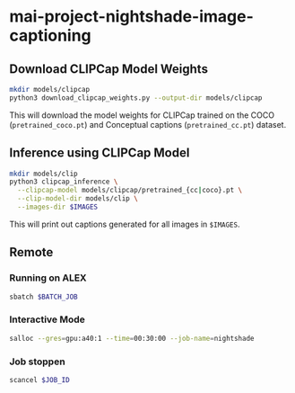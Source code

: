 # mai-project-nightshade-image-captioning

## Download CLIPCap Model Weights
```bash
mkdir models/clipcap
python3 download_clipcap_weights.py --output-dir models/clipcap
```

This will download the model weights for CLIPCap trained on the COCO (`pretrained_coco.pt`) and 
Conceptual captions (`pretrained_cc.pt`) dataset.

## Inference using CLIPCap Model
```bash
mkdir models/clip
python3 clipcap_inference \
  --clipcap-model models/clipcap/pretrained_{cc|coco}.pt \
  --clip-model-dir models/clip \
  --images-dir $IMAGES
```

This will print out captions generated for all images in `$IMAGES`.

## Remote
### Running on ALEX
```bash
sbatch $BATCH_JOB
```

### Interactive Mode
```bash
salloc --gres=gpu:a40:1 --time=00:30:00 --job-name=nightshade
```

### Job stoppen
```bash
scancel $JOB_ID
```